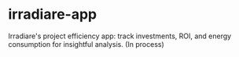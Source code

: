 # irradiare-app
Irradiare's project efficiency app: track investments, ROI, and energy consumption for insightful analysis. (In process)
